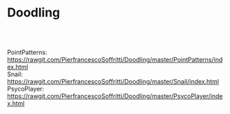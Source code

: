 # Doodling

<br/><br/>

PointPatterns: https://rawgit.com/PierfrancescoSoffritti/Doodling/master/PointPatterns/index.html<br/>
Snail: https://rawgit.com/PierfrancescoSoffritti/Doodling/master/Snail/index.html <br/>
PsycoPlayer: https://rawgit.com/PierfrancescoSoffritti/Doodling/master/PsycoPlayer/index.html

